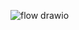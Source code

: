 ![flow drawio](https://user-images.githubusercontent.com/68462123/167984507-39e7a274-725d-4490-9e44-343fc49e0197.png)

